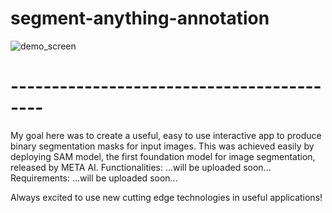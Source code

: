 # segment-anything-annotation
![demo_screen](https://github.com/nasosger/segment-anything-annotation/assets/121824824/28ec1090-8f5a-415d-a0fe-769bb1901688)
# ------------------------------------------
My goal here was to create a useful, easy to use interactive app to produce binary segmentation masks for input images.
This was achieved easily by deploying SAM model, the first foundation model for image segmentation, released by META AI.
Functionalities: ...will be uploaded soon...
Requirements: ...will be uploaded soon...

Always excited to use new cutting edge technologies in useful applications!
